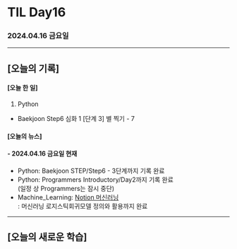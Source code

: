 # TIL Day16
### 2024.04.16 금요일

---

## [오늘의 기록]

#### [오늘 한 일]
1. Python
- Baekjoon Step6 심화 1 [단계 3] 별 찍기 - 7

#### [오늘의 뉴스]

#### - 2024.04.16 금요일 현재
- Python: Baekjoon STEP/Step6 - 3단계까지 기록 완료
- Python: Programmers Introductory/Day2까지 기록 완료  
(일정 상 Programmers는 잠시 중단)
- Machine_Learning: [Notion 머신러닝](https://handsome-umbrella-c52.notion.site/a887c58b105a44d287c8f5d045e56f4e?pvs=4)  
: 머신러닝 로지스틱회귀모델 정의와 활용까지 완료

---
## [오늘의 새로운 학습]